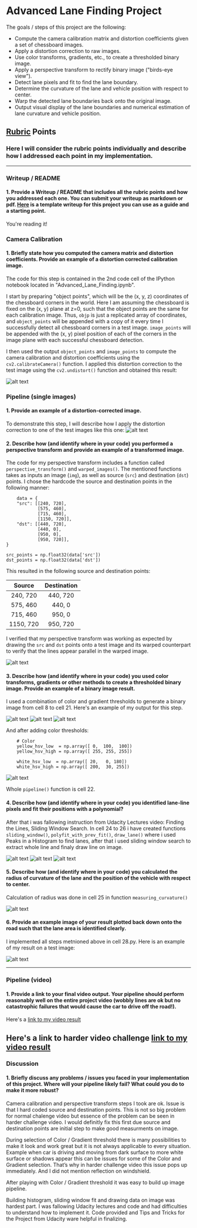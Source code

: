 # **Advanced Lane Finding Project**

The goals / steps of this project are the following:

* Compute the camera calibration matrix and distortion coefficients given a set of chessboard images.
* Apply a distortion correction to raw images.
* Use color transforms, gradients, etc., to create a thresholded binary image.
* Apply a perspective transform to rectify binary image ("birds-eye view").
* Detect lane pixels and fit to find the lane boundary.
* Determine the curvature of the lane and vehicle position with respect to center.
* Warp the detected lane boundaries back onto the original image.
* Output visual display of the lane boundaries and numerical estimation of lane curvature and vehicle position.

[//]: # (Image References)

[image1]: ./examples/undistort_output.png "Undistorted"
[image2]: ./test_images/test1.jpg "Road Transformed"
[image3]: ./examples/warped_straight_lines.jpg "warped_straight_lines"
[image4]: ./examples/sobel_absolute.jpg "Sobel Abs"
[image5]: ./examples/sobel_mag.jpg "Sobel Mag"
[image6]: ./examples/sobel_mix.jpg "Sobel Mix"
[image7]: ./examples/adding_color.jpg "adding_color"
[image8]: ./examples/image6.jpg "image"
[image9]: ./examples/image7.jpg "image"
[image10]: ./examples/image8.jpg "image"
[image11]: ./examples/curve.jpg "image"
[image12]: ./examples/final_image.jpg "final_image"
[video1]: ./project_video_output1.mp4 "Video 1"
[video2]: ./project_video_output_harder.mp4 "Video 2"

## [Rubric](https://review.udacity.com/#!/rubrics/571/view) Points
### Here I will consider the rubric points individually and describe how I addressed each point in my implementation.  

---
### Writeup / README

#### 1. Provide a Writeup / README that includes all the rubric points and how you addressed each one.  You can submit your writeup as markdown or pdf.  [Here](https://github.com/udacity/CarND-Advanced-Lane-Lines/blob/master/writeup_template.md) is a template writeup for this project you can use as a guide and a starting point.  

You're reading it!
### Camera Calibration

#### 1. Briefly state how you computed the camera matrix and distortion coefficients. Provide an example of a distortion corrected calibration image.

The code for this step is contained in the 2nd code cell of the IPython notebook located in "Advanced_Lane_Finding.ipynb".

I start by preparing "object points", which will be the (x, y, z) coordinates of the chessboard corners in the world. Here I am assuming the chessboard is fixed on the (x, y) plane at z=0, such that the object points are the same for each calibration image.  Thus, `objp` is just a replicated array of coordinates, and `object_points` will be appended with a copy of it every time I successfully detect all chessboard corners in a test image.  `image_points` will be appended with the (x, y) pixel position of each of the corners in the image plane with each successful chessboard detection.  

I then used the output `object_points` and `image_points` to compute the camera calibration and distortion coefficients using the `cv2.calibrateCamera()` function.  I applied this distortion correction to the test image using the `cv2.undistort()` function and obtained this result: 

![alt text][image1]

### Pipeline (single images)

#### 1. Provide an example of a distortion-corrected image.
To demonstrate this step, I will describe how I apply the distortion correction to one of the test images like this one:
![alt text][image2]

#### 2. Describe how (and identify where in your code) you performed a perspective transform and provide an example of a transformed image.

The code for my perspective transform includes a function called `perspective_transform()` and `warped_images()`. The mentioned functions takes as inputs an image (`img`), as well as source (`src`) and destination (`dst`) points.  I chose the hardcode the source and destination points in the following manner:

```
    data = {
    "src": [[240, 720],
            [575, 460],
            [715, 460],
            [1150, 720]],
    "dst": [[440, 720],
            [440, 0],
            [950, 0],
            [950, 720]],
}

src_points = np.float32(data['src'])
dst_points = np.float32(data['dst'])

```
This resulted in the following source and destination points:

| Source        | Destination   | 
|:-------------:|:-------------:| 
| 240, 720      | 440, 720      | 
| 575, 460      | 440, 0        |
| 715, 460      | 950, 0        |
| 1150, 720     | 950, 720      |

I verified that my perspective transform was working as expected by drawing the `src` and `dst` points onto a test image and its warped counterpart to verify that the lines appear parallel in the warped image.

![alt text][image3]

#### 3. Describe how (and identify where in your code) you used color transforms, gradients or other methods to create a thresholded binary image.  Provide an example of a binary image result.
I used a combination of color and gradient thresholds to generate a binary image from cell 8 to cell 21.  Here's an example of my output for this step.

![alt text][image4]
![alt text][image5]
![alt text][image6]

And after adding color thresholds:

```
    # Color 
    yellow_hsv_low  = np.array([ 0,  100,  100])
    yellow_hsv_high = np.array([ 255, 255, 255])
    
    white_hsv_low  = np.array([ 20,   0, 180])
    white_hsv_high = np.array([ 200,  30, 255])
```

![alt text][image7]

Whole `pipeline()` function is cell 22.

#### 4. Describe how (and identify where in your code) you identified lane-line pixels and fit their positions with a polynomial?

After that i was fallowing instruction from Udacity Lectures video: Finding the Lines, Sliding Window Search. In cell 24 to 26 i have created functions `sliding_window()`, `polyfit_with_prev_fit()`, `draw_lane()` where i used Peaks in a Histogram to find lanes, after that i used sliding window search to extract whole line and finaly draw line on image. 

![alt text][image8]
![alt text][image9]
![alt text][image10]

#### 5. Describe how (and identify where in your code) you calculated the radius of curvature of the lane and the position of the vehicle with respect to center.

Calculation of radius was done in cell 25 in function `measuring_curvature()`

![alt text][image11]

#### 6. Provide an example image of your result plotted back down onto the road such that the lane area is identified clearly.

I implemented all steps metnioned above in cell 28.py.  Here is an example of my result on a test image:

![alt text][image12]

---

### Pipeline (video)

#### 1. Provide a link to your final video output.  Your pipeline should perform reasonably well on the entire project video (wobbly lines are ok but no catastrophic failures that would cause the car to drive off the road!).

Here's a [link to my video result](./project_video_output.mp4)

Here's a link to harder video challenge [link to my video result](./project_video_output_harder.mp4)
---

### Discussion

#### 1. Briefly discuss any problems / issues you faced in your implementation of this project.  Where will your pipeline likely fail?  What could you do to make it more robust?

Camera calibration and perspective transform steps I took are ok. Issue is that I hard coded source and destination points. This is not so big problem for normal chalenge video but essence of the problem can be seen in harder challenge video. I would definitly fix this first due source and destination points are initial step to make good measurments on image.

During selection of Color / Gradient threshold there is many possibilities to make it look and work great but it is not always applicable to every situation. Example when car is driving and moving from dark surface to more white surface or shadows appear this can be issues for some of the Color and Gradient selection. That’s why in harder challenge video this issue pops up immediately. And I did not mention reflection on windshield.

After playing with Color / Gradient threshold it was easy to build up image pipeline.

Building histogram, sliding window fit and drawing data on image was hardest part. I was fallowing Udacity lectures and code and had difficulties to understand how to implement it. Code provided and Tips and Tricks for the Project from Udacity ware helpful in finalizing.